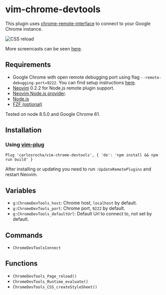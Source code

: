 # vim-chrome-devtools

This plugin uses [chrome-remote-interface](https://github.com/cyrus-and/chrome-remote-interface)
to connect to your Google Chrome instance.

![CSS reload](https://user-images.githubusercontent.com/312351/39975780-335638a2-56f6-11e8-945a-128fe59fa76c.gif)

More screencasts can be seen [here](https://github.com/carlosrocha/vim-chrome-devtools/issues/1).

## Requirements

- Google Chrome with open remote debugging port using flag `--remote-debugging-port=9222`. You can find setup instructions [here](https://chromedevtools.github.io/devtools-protocol/).
- [Neovim](https://neovim.io) 0.2.2 for Node.js remote plugin support.
- [Neovim Node.js provider](https://github.com/neovim/node-client).
- [Node.js](https://nodejs.org)
- [FZF (optional)](https://github.com/junegunn/fzf.vim)

Tested on node 8.5.0 and Google Chrome 61.

## Installation

### Using [vim-plug](https://github.com/junegunn/vim-plug)

```
Plug 'carlosrocha/vim-chrome-devtools', { 'do': 'npm install && npm run build' }
```

After installing or updating you need to run `:UpdateRemotePlugins` and restart Neovim.

## Variables

- `g:ChromeDevTools_host`: Chrome host, `localhost` by default.
- `g:ChromeDevTools_port`: Chrome port, `9222` by default.
- `g:ChromeDevTools_defaultUrl`: Default Url to connect to, not set by default.

## Commands

- `ChromeDevToolsConnect`

## Functions

- `ChromeDevTools_Page_reload()`
- `ChromeDevTools_Runtime_evaluate()`
- `ChromeDevTools_CSS_createStyleSheet()`
